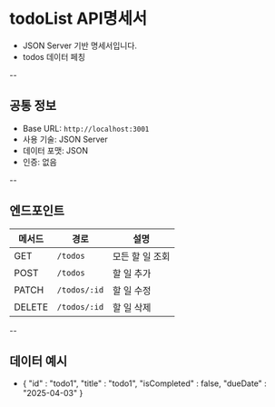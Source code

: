 # todoList API명세서

- JSON Server 기반 명세서입니다.
- todos 데이터 페칭

--

## 공통 정보

- Base URL: `http://localhost:3001`
- 사용 기술: JSON Server
- 데이터 포맷: JSON
- 인증: 없음

--

## 엔드포인트

| 메서드 | 경로         | 설명            |
| ------ | ------------ | --------------- |
| GET    | `/todos`     | 모든 할 일 조회 |
| POST   | `/todos`     | 할 일 추가      |
| PATCH  | `/todos/:id` | 할 일 수정      |
| DELETE | `/todos/:id` | 할 일 삭제      |

--

## 데이터 예시

- {
  "id" : "todo1",
  "title" : "todo1",
  "isCompleted" : false,
  "dueDate" : "2025-04-03"
  }
